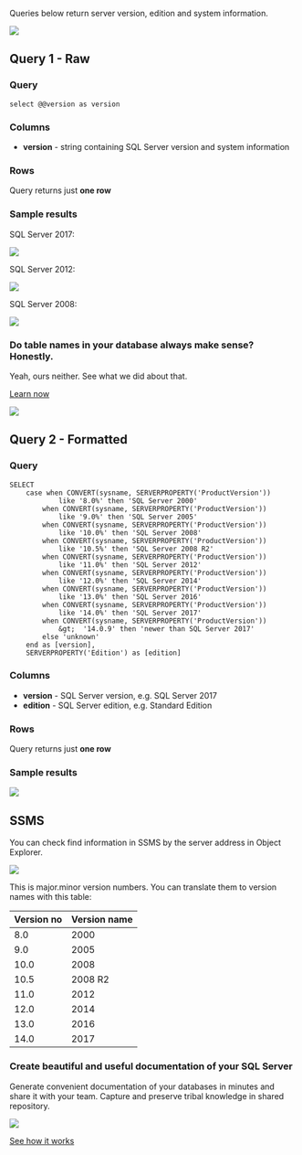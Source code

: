 Queries below return server version, edition and system information.

[![](https://dataedo.com/asset/img/markdown/docs/test-article/3187eed29ce5b9127613e8a72fc11156.png)](https://dataedo.com/blog/confused-when-trying-to-work-with-databases?cta=kb-query-confused)

## Query 1 - Raw

### Query

```
select @@version as version
```

### Columns

-   **version** - string containing SQL Server version and system information

### Rows

Query returns just **one row**

### Sample results

SQL Server 2017:

![](https://dataedo.com/asset/img/kb/query/sql-server/server_version_2017.png)

SQL Server 2012:

![](https://dataedo.com/asset/img/kb/query/sql-server/server_version_2012.png)

SQL Server 2008:

![](https://dataedo.com/asset/img/kb/query/sql-server/server_version_2008.png)

### Do table names in your database always make sense? Honestly.

Yeah, ours neither. See what we did about that.

[Learn now](https://dataedo.com/blog/confused-when-trying-to-work-with-databases?cta=kb-query-table-names)

[![](https://dataedo.com/asset/img/markdown/docs/test-article/edca6a29318bb7640068f5c69a5af4ba.png#center)](https://dataedo.com/blog/confused-when-trying-to-work-with-databases?cta=kb-query-table-names)

## Query 2 - Formatted

### Query

```
SELECT 
    case when CONVERT(sysname, SERVERPROPERTY('ProductVersion')) 
            like '8.0%' then 'SQL Server 2000'
        when CONVERT(sysname, SERVERPROPERTY('ProductVersion')) 
            like '9.0%' then 'SQL Server 2005'
        when CONVERT(sysname, SERVERPROPERTY('ProductVersion')) 
            like '10.0%' then 'SQL Server 2008'
        when CONVERT(sysname, SERVERPROPERTY('ProductVersion')) 
            like '10.5%' then 'SQL Server 2008 R2'
        when CONVERT(sysname, SERVERPROPERTY('ProductVersion')) 
            like '11.0%' then 'SQL Server 2012'
        when CONVERT(sysname, SERVERPROPERTY('ProductVersion')) 
            like '12.0%' then 'SQL Server 2014'
        when CONVERT(sysname, SERVERPROPERTY('ProductVersion')) 
            like '13.0%' then 'SQL Server 2016'
        when CONVERT(sysname, SERVERPROPERTY('ProductVersion')) 
            like '14.0%' then 'SQL Server 2017'
        when CONVERT(sysname, SERVERPROPERTY('ProductVersion')) 
            &gt;  '14.0.9' then 'newer than SQL Server 2017'
        else 'unknown'
    end as [version],
    SERVERPROPERTY('Edition') as [edition]
```

### Columns

-   **version** - SQL Server version, e.g. SQL Server 2017
-   **edition** - SQL Server edition, e.g. Standard Edition

### Rows

Query returns just **one row**

### Sample results

![](https://dataedo.com/asset/img/kb/query/sql-server/server_version_edition_2012.png)

## SSMS

You can check find information in SSMS by the server address in Object Explorer.

![](https://dataedo.com/asset/img/kb/query/sql-server/server_version_ssms.png)

This is major.minor version numbers. You can translate them to version names with this table:

| Version no | Version name |
| --- | --- |
| 8.0 | 2000 |
| 9.0 | 2005 |
| 10.0 | 2008 |
| 10.5 | 2008 R2 |
| 11.0 | 2012 |
| 12.0 | 2014 |
| 13.0 | 2016 |
| 14.0 | 2017 |

### Create beautiful and useful documentation of your SQL Server

Generate convenient documentation of your databases in minutes and share it with your team. Capture and preserve tribal knowledge in shared repository.

[![](https://dataedo.com/asset/img/markdown/docs/test-article/30c11fa4b210f11740f56e85ca8bf9c6.gif)](https://demo.dataedo.com/)

[See how it works](https://demo.dataedo.com/)